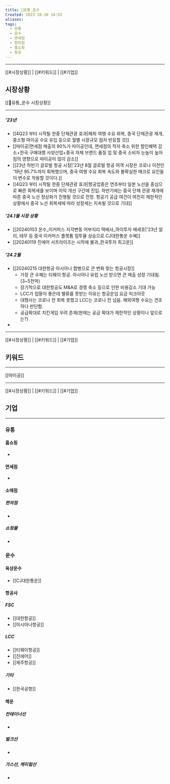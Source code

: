 ```yaml
---
title: 🚚유통_운수
Created: 2023-10-20 14:53
aliases: 
tags:
  - 유통
  - 운수
  - 면세점
  - 편의점
  - 홈쇼핑
  - 항공
---
```

***
[[#시장상황]] | [[#키워드]] | [[#기업]]
## 시장상황
[[🚚유통_운수 시장상황]]
***
##### '23년
- [[4Q23 부터 시작될 한중 단체관광 효과|해외 여행 수요 회복, 중국 단체관광 재개, 중소형 따이공 수요 유입 등으로 월별 시장규모 점차 반등할 것]]
- [[따이공|면세점 매출의 90%가 따이공인데, 면세점의 적자 축소 위한 할인혜택 감소+한국 구매대행 사양산업+중국 자체 브랜드 품질 업 및 중국 소비자 눈높이 높아짐의 영향으로 따이공이 많이 감소]]
- [[23년 하반기 글로벌 항공 시장|'23년 8월 글로벌 항공 여객 시장은 코로나 이전인 '19년 95.7%까지 회복했으며, 중국 여행 수요 회복 속도와 불확실한 매크로 요인들이 변수로 작용할 것이다.]]
- [[4Q23 부터 시작될 한중 단체관광 효과|항공업종은 연초부터 일본 노선을 중심으로 빠른 회복세를 보이며 이익 개선 구간에 진입. 하반기에는 중국 단체 관광 재개에 따른 중국 노선 정상화가 진행될 것으로 전망. 항공기 공급 여건이 여전히 제한적인 상황에서 중국 노선 회복세에 따라 성장세는 지속될 것으로 기대]]
##### '24.1월 시장 상황
- [[20240103 운수_이커머스 지각변동 어부지리 택배사_하이투자 배세호|'23년 알리, 테무 등 중국 이커머스 플랫폼 침투율 상승으로 CJ대한통운 수혜]]
- [[20240119 진에어 서프라이즈는 시작에 불과_한국투자 최고운]]
##### '24.2월
- [[20240215 대한항공 아시아나 합병으로 큰 변화 맞는 항공시장]]
	- 가장 큰 수혜는 티웨이 항공. 아시아나 유럽 노선 받으면 큰 매출 성장 기대됨.(3~5천억)
	- 장기적으로 대한항공도 M&A로 경쟁 축소 등으로 인한 비용감소 기대 가능
	- LCC가 업황이 좋은데 밸류를 못받는 이유는 항공운임 요금 피크아웃
	- 대형사는 코로나 전 회복 못했고 LCC는 코로나 전 넘음. 해외여행 수요는 견조하다 판단함.
	- 공급확대로 치킨게임 우려 존재(현재는 공급 확대가 제한적인 상황이나 앞으로는?)
- 

---
[[#시장상황]] | [[#키워드]] | [[#기업]]
## 키워드
***
[[따이공]]

---
[[#시장상황]] | [[#키워드]] | [[#기업]]
## 기업
***
### 유통
#### 홈쇼핑
- 
#### 면세점
- 
#### 소매점
##### 편의점
- 
##### 쇼핑몰
- 

### 운수
#### 육상운수
- [[CJ대한통운]]

#### 항공사
##### FSC
- [[대한항공]]
- [[아시아나항공]]
##### LCC
- [[티웨이항공]]
- [[진에어]]
- [[제주항공]]
##### 기타
- [[한국공항]]

#### 해운
##### 컨테이너선
- 
##### 벌크선
- 
##### 가스선, 케미컬선
- 